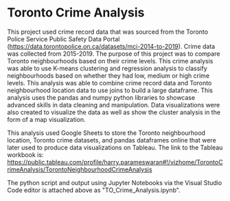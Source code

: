 # Toronto Crime Analysis

This project used crime record data that was sourced from the Toronto Police Service Public Safety Data Portal (https://data.torontopolice.on.ca/datasets/mci-2014-to-2019).
Crime data was collected from 2015-2019. The purpose of this project was to compare Toronto neighbourhoods based on their crime levels. 
This crime analysis was able to use K-means clustering and regression analysis to classify neighbourhoods based on whether they had low, medium or high crime levels.
This analysis was able to combine crime record data and Toronto neighbourhood location data to use joins to build a large dataframe.
This analysis uses the pandas and numpy python libraries to showcase advanced skills in data cleaning and manipulation.
Data visualizations were also created to visualize the data as well as show the cluster analysis in the form of a map visualization.

This analysis used Google Sheets to store the Toronto neighbourhood location, Toronto crime datasets, and pandas dataframes online that were later used to produce data visualizations on Tableau. 
The link to the Tableau workbook is: https://public.tableau.com/profile/harry.parameswaran#!/vizhome/TorontoCrimeAnalysis/TorontoNeighbourhoodCrimeAnalysis

The python script and output using Jupyter Notebooks via the Visual Studio Code editor is attached above as "TO_Crime_Analysis.ipynb".
